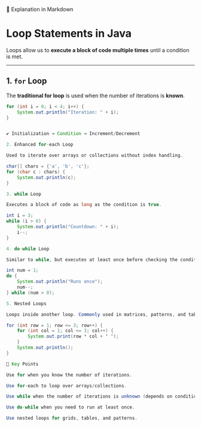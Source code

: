 📘 Explanation in Markdown
# Loop Statements in Java

Loops allow us to **execute a block of code multiple times** until a condition is met.

---

## 1. `for` Loop
The **traditional for loop** is used when the number of iterations is **known**.

```java
for (int i = 0; i < 4; i++) {
    System.out.println("Iteration: " + i);
}


✔️ Initialization → Condition → Increment/Decrement

2. Enhanced for-each Loop

Used to iterate over arrays or collections without index handling.

char[] chars = {'a', 'b', 'c'};
for (char c : chars) {
    System.out.println(c);
}

3. while Loop

Executes a block of code as long as the condition is true.

int i = 3;
while (i > 0) {
    System.out.println("Countdown: " + i);
    i--;
}

4. do-while Loop

Similar to while, but executes at least once before checking the condition.

int num = 1;
do {
    System.out.println("Runs once");
    num--;
} while (num > 0);

5. Nested Loops

Loops inside another loop. Commonly used in matrices, patterns, and tables.

for (int row = 1; row <= 3; row++) {
    for (int col = 1; col <= 3; col++) {
        System.out.print(row * col + " ");
    }
    System.out.println();
}

🔑 Key Points

Use for when you know the number of iterations.

Use for-each to loop over arrays/collections.

Use while when the number of iterations is unknown (depends on condition).

Use do-while when you need to run at least once.

Use nested loops for grids, tables, and patterns.


